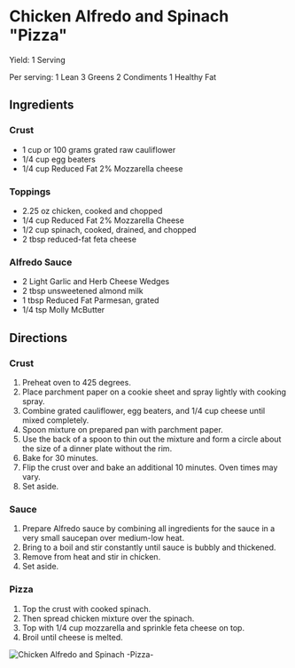 # Chicken Alfredo and Spinach "Pizza"

Yield:
1 Serving

Per serving:
1 Lean
3 Greens
2 Condiments
1 Healthy Fat

## Ingredients
### Crust
* 1 cup or 100 grams grated raw cauliflower
* 1/4 cup egg beaters
* 1/4 cup Reduced Fat 2% Mozzarella cheese

### Toppings
* 2.25 oz chicken, cooked and chopped
* 1/4 cup Reduced Fat 2% Mozzarella Cheese
* 1/2 cup spinach, cooked, drained, and chopped
* 2 tbsp reduced-fat feta cheese

### Alfredo Sauce
* 2 Light Garlic and Herb Cheese Wedges
* 2 tbsp unsweetened almond milk
* 1 tbsp Reduced Fat Parmesan, grated
* 1/4 tsp Molly McButter

## Directions
### Crust
1. Preheat oven to 425 degrees. 
2. Place parchment paper on a cookie sheet and spray lightly with cooking spray. 
3. Combine grated cauliflower, egg beaters, and 1/4 cup cheese until mixed completely. 
4. Spoon mixture on prepared pan with parchment paper. 
5. Use the back of a spoon to thin out the mixture and form a circle about the size of a dinner plate without the rim. 
6. Bake for 30 minutes. 
7. Flip the crust over and bake an additional 10 minutes. Oven times may vary. 
8. Set aside.

### Sauce
1. Prepare Alfredo sauce by combining all ingredients for the sauce in a very small saucepan over medium-low heat. 
2. Bring to a boil and stir constantly until sauce is bubbly and thickened. 
3. Remove from heat and stir in chicken. 
4. Set aside. 

### Pizza
1. Top the crust with cooked spinach. 
2. Then spread chicken mixture over the spinach.
3. Top with 1/4 cup mozzarella and sprinkle feta cheese on top. 
4. Broil until cheese is melted.

![Chicken Alfredo and Spinach -Pizza-](./Chicken%20Alfredo%20and%20Spinach%20-Pizza-.png)


